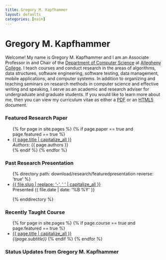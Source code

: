 ```yaml
---
title: Gregory M. Kapfhammer
layout: defaults
categories: [main]
---
```


# Gregory M. Kapfhammer

Welcome! My name is Gregory M. Kapfhammer and I am an Associate Professor in and Chair of the [Department of Computer
Science](http://www.cs.allegheny.edu) at [Allegheny College](http://www.allegheny.edu). I teach courses and conduct
research in the areas of algorithms, data structures, software engineering, software testing, data management, mobile
applications, and computer systems.  In addition to organizing and teaching seminars on research methods in computer
science and effective writing and speaking, I serve as an academic and research adviser for undergraduate and graduate
students. If you would like to learn more about me, then you can view my curriculum vitae as either a <a target="_blank"
href = "{{site.baseurl}}cv/curriculum-vitae-kapfhammer.pdf">PDF</a> or an <a target="_blank" href =
"{{site.baseurl}}cv/curriculum-vitae-kapfhammer.html">HTML5</a> document.

### Featured Research Paper

<div class="featured">
<ul class="fa-ul">
{% for page in site.pages %}
  {% if page.paper == true and page.featured == true %}
    <li><i class="fa-li fa fa-file-text-o fa-lg"></i><a class="major" href="{{site.baseurl}}{{page.url | remove_first:'/'}}">{{ page.title | capitalize_all }}</a></li>
    <em>Authors</em>: {{ page.authors }} <br>
  {% endif %}
{% endfor %}
<p>
</ul>
</div>

### Past Research Presentation

<div class="featured">
<ul class="fa-ul">
{% directory path: download/research/featuredpresentation reverse: 'true' %}
<li><i class="fa-li fa fa-file-image-o fa-lg"></i><a class="major" href="{{site.baseurl}}{{ file.url | remove_first:'/'}}" >{{ file.slug | replace: '-', ' ' | capitalize_all }}</a></li> Presented {{ file.date | date: '%B %Y' }} <p>
{% enddirectory %}
</ul>
</div>

### Recently Taught Course

<ul class="fa-ul">
{% for page in site.pages %}
  {% if page.course == true and page.featured == true %}
    <li><i class="fa-li fa fa-cog fa-lg"></i><a class="major" href="{{site.baseurl}}{{ page.url | remove_first:'/'}}">{{ page.title | capitalize_all }}</a></li>
    <em>{{page.subtitle}}</em>
  {% endif %}
{% endfor %}
</ul>

### Status Updates from Gregory M. Kapfhammer

<div id="tw-gkapfham">
</div>
